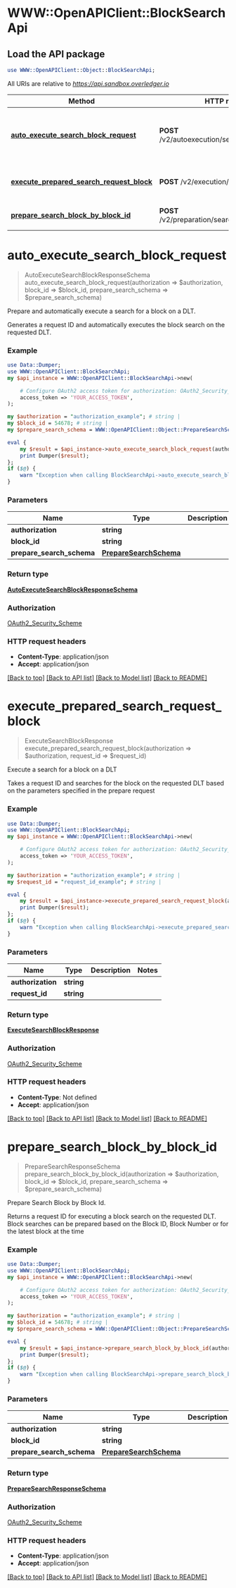 # WWW::OpenAPIClient::BlockSearchApi

## Load the API package
```perl
use WWW::OpenAPIClient::Object::BlockSearchApi;
```

All URIs are relative to *https://api.sandbox.overledger.io*

Method | HTTP request | Description
------------- | ------------- | -------------
[**auto_execute_search_block_request**](BlockSearchApi.md#auto_execute_search_block_request) | **POST** /v2/autoexecution/search/block/{blockId} | Prepare and automatically execute a search for a block on a DLT.
[**execute_prepared_search_request_block**](BlockSearchApi.md#execute_prepared_search_request_block) | **POST** /v2/execution/search/block | Execute a search for a block on a DLT
[**prepare_search_block_by_block_id**](BlockSearchApi.md#prepare_search_block_by_block_id) | **POST** /v2/preparation/search/block/{blockId} | Prepare Search Block by Block Id.


# **auto_execute_search_block_request**
> AutoExecuteSearchBlockResponseSchema auto_execute_search_block_request(authorization => $authorization, block_id => $block_id, prepare_search_schema => $prepare_search_schema)

Prepare and automatically execute a search for a block on a DLT.

Generates a request ID and automatically executes the block search on the requested DLT.

### Example
```perl
use Data::Dumper;
use WWW::OpenAPIClient::BlockSearchApi;
my $api_instance = WWW::OpenAPIClient::BlockSearchApi->new(

    # Configure OAuth2 access token for authorization: OAuth2_Security_Scheme
    access_token => 'YOUR_ACCESS_TOKEN',
);

my $authorization = "authorization_example"; # string | 
my $block_id = 54678; # string | 
my $prepare_search_schema = WWW::OpenAPIClient::Object::PrepareSearchSchema->new(); # PrepareSearchSchema | 

eval {
    my $result = $api_instance->auto_execute_search_block_request(authorization => $authorization, block_id => $block_id, prepare_search_schema => $prepare_search_schema);
    print Dumper($result);
};
if ($@) {
    warn "Exception when calling BlockSearchApi->auto_execute_search_block_request: $@\n";
}
```

### Parameters

Name | Type | Description  | Notes
------------- | ------------- | ------------- | -------------
 **authorization** | **string**|  | 
 **block_id** | **string**|  | 
 **prepare_search_schema** | [**PrepareSearchSchema**](PrepareSearchSchema.md)|  | 

### Return type

[**AutoExecuteSearchBlockResponseSchema**](AutoExecuteSearchBlockResponseSchema.md)

### Authorization

[OAuth2_Security_Scheme](../README.md#OAuth2_Security_Scheme)

### HTTP request headers

 - **Content-Type**: application/json
 - **Accept**: application/json

[[Back to top]](#) [[Back to API list]](../README.md#documentation-for-api-endpoints) [[Back to Model list]](../README.md#documentation-for-models) [[Back to README]](../README.md)

# **execute_prepared_search_request_block**
> ExecuteSearchBlockResponse execute_prepared_search_request_block(authorization => $authorization, request_id => $request_id)

Execute a search for a block on a DLT

Takes a request ID and searches for the block on the requested DLT based on the parameters specified in the prepare request

### Example
```perl
use Data::Dumper;
use WWW::OpenAPIClient::BlockSearchApi;
my $api_instance = WWW::OpenAPIClient::BlockSearchApi->new(

    # Configure OAuth2 access token for authorization: OAuth2_Security_Scheme
    access_token => 'YOUR_ACCESS_TOKEN',
);

my $authorization = "authorization_example"; # string | 
my $request_id = "request_id_example"; # string | 

eval {
    my $result = $api_instance->execute_prepared_search_request_block(authorization => $authorization, request_id => $request_id);
    print Dumper($result);
};
if ($@) {
    warn "Exception when calling BlockSearchApi->execute_prepared_search_request_block: $@\n";
}
```

### Parameters

Name | Type | Description  | Notes
------------- | ------------- | ------------- | -------------
 **authorization** | **string**|  | 
 **request_id** | **string**|  | 

### Return type

[**ExecuteSearchBlockResponse**](ExecuteSearchBlockResponse.md)

### Authorization

[OAuth2_Security_Scheme](../README.md#OAuth2_Security_Scheme)

### HTTP request headers

 - **Content-Type**: Not defined
 - **Accept**: application/json

[[Back to top]](#) [[Back to API list]](../README.md#documentation-for-api-endpoints) [[Back to Model list]](../README.md#documentation-for-models) [[Back to README]](../README.md)

# **prepare_search_block_by_block_id**
> PrepareSearchResponseSchema prepare_search_block_by_block_id(authorization => $authorization, block_id => $block_id, prepare_search_schema => $prepare_search_schema)

Prepare Search Block by Block Id.

Returns a request ID for executing a block search on the requested DLT. Block searches can be prepared based on the Block ID, Block Number or for the latest block at the time

### Example
```perl
use Data::Dumper;
use WWW::OpenAPIClient::BlockSearchApi;
my $api_instance = WWW::OpenAPIClient::BlockSearchApi->new(

    # Configure OAuth2 access token for authorization: OAuth2_Security_Scheme
    access_token => 'YOUR_ACCESS_TOKEN',
);

my $authorization = "authorization_example"; # string | 
my $block_id = 54678; # string | 
my $prepare_search_schema = WWW::OpenAPIClient::Object::PrepareSearchSchema->new(); # PrepareSearchSchema | 

eval {
    my $result = $api_instance->prepare_search_block_by_block_id(authorization => $authorization, block_id => $block_id, prepare_search_schema => $prepare_search_schema);
    print Dumper($result);
};
if ($@) {
    warn "Exception when calling BlockSearchApi->prepare_search_block_by_block_id: $@\n";
}
```

### Parameters

Name | Type | Description  | Notes
------------- | ------------- | ------------- | -------------
 **authorization** | **string**|  | 
 **block_id** | **string**|  | 
 **prepare_search_schema** | [**PrepareSearchSchema**](PrepareSearchSchema.md)|  | 

### Return type

[**PrepareSearchResponseSchema**](PrepareSearchResponseSchema.md)

### Authorization

[OAuth2_Security_Scheme](../README.md#OAuth2_Security_Scheme)

### HTTP request headers

 - **Content-Type**: application/json
 - **Accept**: application/json

[[Back to top]](#) [[Back to API list]](../README.md#documentation-for-api-endpoints) [[Back to Model list]](../README.md#documentation-for-models) [[Back to README]](../README.md)

